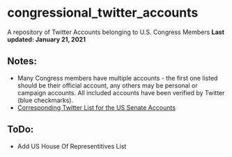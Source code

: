 # congressional_twitter_accounts
A repository of Twitter Accounts belonging to U.S. Congress Members
**Last updated: January 21, 2021**


## Notes:
* Many Congress members have multiple accounts - the first one listed should be their official account, any others may be personal or campaign accounts. All included accounts have been verified by Twitter (blue checkmarks).
* [Corresponding Twitter List for the US Senate Accounts](https://twitter.com/i/lists/1352000228786798593?s=20)

## ToDo:
* Add US House Of Representitives List
